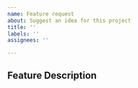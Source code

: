 ```yaml
---
name: Feature request
about: Suggest an idea for this project
title: ''
labels: ''
assignees: ''

---
```


## Feature Description

<!-- Please describe clear and concisely which problem the feature would solve or which publisher needs it would address. -->
